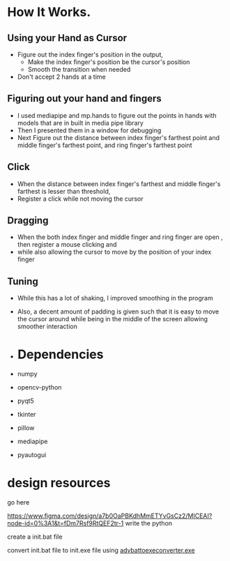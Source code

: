 
# How It Works.
## Using your Hand as Cursor
- Figure out the index finger's position in the output,
    - Make the index finger's position be the cursor's position
    - Smooth the transition when needed
- Don't accept 2 hands at a time

## Figuring out your hand and fingers
- I used mediapipe and mp.hands to figure out the points in hands with models that are in built in media pipe library
- Then I presented them in a window for debugging
- Next Figure out the distance between index finger's farthest point and middle finger's farthest point, and ring finger's farthest point
## Click
- When the distance between index finger's farthest and middle finger's farthest is lesser than threshold,
- Register a click while not moving the cursor
## Dragging
- When the both index finger and middle finger and ring finger are open , then register a mouse clicking and
- while also allowing the cursor to move by the position of your index finger
## Tuning
- While this has a lot of shaking, I improved smoothing in the program
- Also, a decent amount of padding is given such that it is easy to move the cursor around while being in the middle of the screen allowing smoother interaction

- # Dependencies

- numpy
- opencv-python
- pyqt5
- tkinter
- pillow
- mediapipe
- pyautogui

# design resources
go here

https://www.figma.com/design/a7b0OaPBKdhMmETYvGsCz2/MICEAI?node-id=0%3A1&t=fDm7Rsf9RtQEF2tr-1
write the python

create a init.bat file

convert init.bat file to init.exe file using [advbattoexeconverter.exe](https://www.battoexeconverter.com/downloads/advbattoexeconverter.exe)
